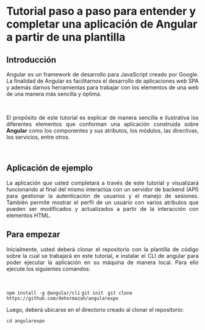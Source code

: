 # Tutorial paso a paso para entender y completar una aplicación de Angular a partir de una plantilla

## Introducción

<p align="justify">
Angular es un framework de desarrollo para JavaScript creado por Google. La finalidad de Angular es facilitarnos el desarrollo de aplicaciones web SPA y además darnos herramientas para trabajar con los elementos de una web de una manera más sencilla y óptima.</p><br>

<p align="justify">
El propósito de este tutorial es explicar de manera sencilla e ilustrativa los diferentes elementos que conforman una aplicación construida sobre <b>Angular</b> como los componentes y sus atributos, los módulos, las directivas, los servicios, entre otros.</p><br>

## Aplicación de ejemplo

<p align="justify">
La aplicación que usted completará a través de este tutorial y visualizará funcionando al final del mismo interactúa con un servidor de backend (API) para gestionar la autenticación de usuarios y el manejo de sesiones. También permite mostrar el perfil de un usuario con varios atributos que pueden ser modificados y actualizados a partir de la interacción con elementos HTML.</p>

## Para empezar
<p align="justify">
Inicialmente, usted deberá clonar el repositorio con la plantilla de código sobre la cual se trabajará en este tutorial, e instalar el CLI de angular para poder ejecutar la aplicación en su máquina de manera local. Para ello ejecute los siguientes comandos:</p>
<br>

``` npm install -g @angular/cli ```
```git init ```
```git clone https://github.com/dehormazah/angularexpo```
 
 Luego, deberá ubicarse en el directorio creado al clonar el repositorio:
 
 ```cd angularexpo```
